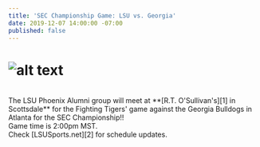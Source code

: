 ```yaml
---
title: 'SEC Championship Game: LSU vs. Georgia'
date: 2019-12-07 14:00:00 -07:00
published: false
---
```


# ![alt text](https://lsu-phoenix-alumni.github.io/assets/img/LSU-UGA.jpg "SEC Championship")  
<br>
The LSU Phoenix Alumni group will meet at **[R.T. O'Sullivan's][1] in Scottsdale** for the Fighting Tigers' game against the Georgia Bulldogs in Atlanta for the SEC Championship!!  
<br>
Game time is 2:00pm MST.  
<br>
Check [LSUSports.net][2] for schedule updates.

[1]: https://scottsdale.rtosullivans.com/ "RTO Scottsdale website"
[2]: http://www.lsusports.net/SportSelect.dbml?SPID=2164&SPSID=27811&DB_OEM_ID=5200&_ga=2.61742444.1994479276.1565745145-1475237789.1565745143 "THE OFFICIAL SITE OF LSU ATHLETICS"